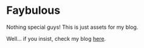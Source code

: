# Faybulous

Nothing special guys! This is just assets for my blog.


Well... if you insist, check my blog [here](http://fayearth.blogspot.com/).
